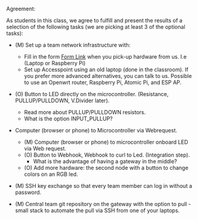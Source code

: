 Agreement:

As students in this class, we agree to fulfill and present the results of a selection of the following tasks (we are picking at least 3 of the optional tasks):

- (M) Set up a team network infrastructure with:
  - Fill in the form [Form Link](https://forms.gle/Pvaw8h5CDU1GrySaA) when you pick-up hardware from us. I.e (Laptop or Raspberry Pi)
  - Set up Accesspoint using an old laptop (done in the classroom). If you prefer more advanced alternatives, you can talk to us. Possible to use an Openwrt router, Raspberry Pi, Atomic Pi, and ESP AP.

- (O) Button to LED directly on the microcontroller. (Resistance, PULLUP/PULLDOWN, V.Divider later).
  - Read more about PULLUP/PULLDOWN resistors.
  - What is the option INPUT_PULLUP?
- Computer (browser or phone) to Microcontroller via Webrequest.
  - (M) Computer (browser or phone) to microcontroller onboard LED via Web request.
  - (O) Button to Webhook, Webhook to curl to Led. (Integration step).
    - What is the advantage of having a gateway in the middle?
  - (O) Add more hardware: the second node with a button to change colors on an RGB led.

- (M) SSH key exchange so that every team member can log in without a password.
- (M) Central team git repository on the gateway with the option to pull - small stack to automate the pull via SSH from one of your laptops.
